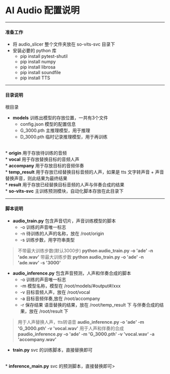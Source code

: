 # AI Audio 配置说明

---
#### 准备工作

 * 将 audio_slicer 整个文件夹放在 so-vits-svc 目录下
 * 安装必要的 python 库
   * pip install pytest-shutil
   * pip install numpy
   * pip install librosa
   * pip install soundfile
   * pip install TTS

---
#### 目录说明
根目录
* <strong>models</strong> 
训练出模型的存放位置，一共有3个文件
    * config.json 模型的配置信息
    * G_3000.pth 主推理模型，用于推理
    * D_3000.pth 临时记录推理模型，用于再训练
<br>
* <strong>origin</strong> 
用于存放待训练的音频
<br>
* <strong>vocal</strong> 
用于存放替换目标的音频人声
<br>
* <strong>accompany</strong> 
用于存放目标的音频伴奏
<br>
* <strong>temp_result</strong> 
用于存放已经替换目标音频的人声，如果是 tts 文字转声音 + 声音替换声音，则此结果为最终结果
<br>
* <strong>result</strong> 
用于存放已经替换目标音频的人声与伴奏合成的结果
<br>
* <strong>so-vits-svc</strong> 
主训练预测模块，自动化脚本存放在此目录下


---
#### 脚本说明
* <strong>audio_train.py</strong> 
包含声音切片，声音训练模型的脚本
    * -o 训练的声音唯一标志
    * -n 待训练的人声的名称，放在 /root/origin 
    * -s 训练步数，用字符串类型

> 不带最大训练步数(默认3000步)
> <strong>python audio_train.py -o 'ade' -n 'ade.wav'</strong>
> 带最大训练步数
> <strong>python audio_train.py -o 'ade' -n 'ade.wav' -s '3000'</strong>

* <strong>audio_inference.py</strong> 
包含声音预测，人声和伴奏合成的脚本
    * -o 训练的声音唯一标志
    * -m 模型名称，模型在 /root/models/#output#/xxx
    * -v 目标音频人声，放在 /root/vocal 
    * -a 目标音频伴奏,放在 /root/accompany 
    * -r 保存结果
    语音替换的结果，放在 /root/temp_result 下
    与伴奏合成的结果，放在 /root/result 下

> 用于人声替换人声，tts转语音
> <strong>audio_inference.py -o 'ade' -m 'G_3000.pth' -v 'vocal.wav'</strong>
> 用于人声和伴奏的合成
> <strong>paudio_inference.py -o 'ade' -m 'G_3000.pth' -v 'vocal.wav' -a 'accompany.wav'</strong>
* <strong>train.py</strong> 
svc 的训练脚本，直接替换即可
<br>
* <strong>inference_main.py</strong> 
svc 的预测脚本，直接替换即可>


